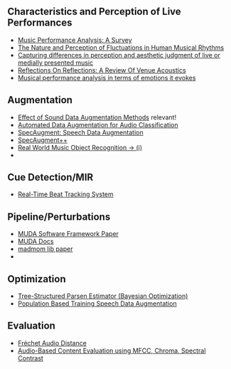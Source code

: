 ## Characteristics and Perception of Live Performances
- [Music Performance Analysis: A Survey](https://arxiv.org/abs/1907.00178)
- [The Nature and Perception of Fluctuations in Human Musical Rhythms](https://pmc.ncbi.nlm.nih.gov/articles/PMC3202537/)
- [Capturing differences in perception and aesthetic judgment of live or medially presented music](https://pmc.ncbi.nlm.nih.gov/articles/PMC11018976/)
- [Reflections On Reflections: A Review Of Venue Acoustics](https://www.prosoundweb.com/reflections-on-reflections-a-review-of-venue-acoustics/)
- [Musical performance analysis in terms of emotions it evokes](https://link.springer.com/article/10.1007/s10844-018-0510-y)

## Augmentation
- [Effect of Sound Data Augmentation Methods](https://transactions.ismir.net/articles/10.5334/tismir.26) relevant!
- [Automated Data Augmentation for Audio Classification](https://dl.acm.org/doi/10.1109/TASLP.2024.3402049)
- [SpecAugment: Speech Data Augmentation](https://arxiv.org/abs/1904.08779)
- [SpecAugment++](https://arxiv.org/abs/2103.16858)
- [Real World Music Object Recognition -> (i)](https://transactions.ismir.net/articles/10.5334/tismir.157)
- 

## Cue Detection/MIR
- [Real-Time Beat Tracking System](https://transactions.ismir.net/articles/10.5334/tismir.189)


## Pipeline/Perturbations
- [MUDA Software Framework Paper](https://brianmcfee.net/papers/ismir2015_augmentation.pdf)
- [MUDA Docs](https://muda.readthedocs.io/en/stable/)
- [madmom lib paper](https://www.researchgate.net/publication/308841812_madmom_A_New_Python_Audio_and_Music_Signal_Processing_Library)
- 

## Optimization
- [Tree-Structured Parsen Estimator (Bayesian Optimization)](https://arxiv.org/pdf/2304.11127)
- [Population Based Training Speech Data Augmentation](https://arxiv.org/abs/2010.03899)

## Evaluation
- [Fréchet Audio Distance](https://www.isca-archive.org/interspeech_2019/kilgour19_interspeech.html)
- [Audio-Based Content Evaluation using MFCC, Chroma, Spectral Contrast](https://arxiv.org/html/2411.00195)

